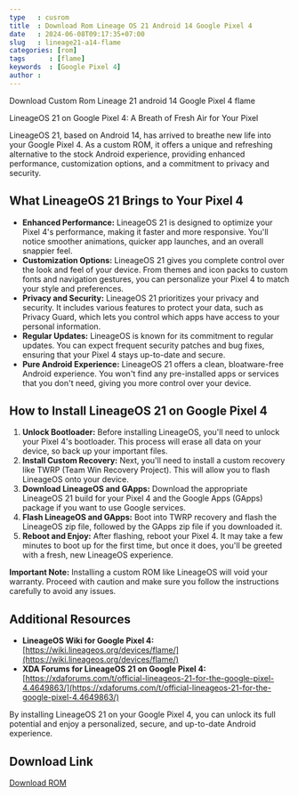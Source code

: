 ```yaml
---
type   : cusrom
title  : Download Rom Lineage OS 21 Android 14 Google Pixel 4
date   : 2024-06-08T09:17:35+07:00
slug   : lineage21-a14-flame
categories: [rom]
tags      : [flame]
keywords  : [Google Pixel 4]
author :
---
```


Download Custom Rom Lineage 21 android 14 Google Pixel 4 flame

LineageOS 21 on Google Pixel 4: A Breath of Fresh Air for Your Pixel

LineageOS 21, based on Android 14, has arrived to breathe new life into your Google Pixel 4. As a custom ROM, it offers a unique and refreshing alternative to the stock Android experience, providing enhanced performance, customization options, and a commitment to privacy and security.

## What LineageOS 21 Brings to Your Pixel 4

* **Enhanced Performance:** LineageOS 21 is designed to optimize your Pixel 4's performance, making it faster and more responsive. You'll notice smoother animations, quicker app launches, and an overall snappier feel.
* **Customization Options:** LineageOS 21 gives you complete control over the look and feel of your device. From themes and icon packs to custom fonts and navigation gestures, you can personalize your Pixel 4 to match your style and preferences.
* **Privacy and Security:** LineageOS 21 prioritizes your privacy and security. It includes various features to protect your data, such as Privacy Guard, which lets you control which apps have access to your personal information.
* **Regular Updates:** LineageOS is known for its commitment to regular updates. You can expect frequent security patches and bug fixes, ensuring that your Pixel 4 stays up-to-date and secure.
* **Pure Android Experience:** LineageOS 21 offers a clean, bloatware-free Android experience. You won't find any pre-installed apps or services that you don't need, giving you more control over your device.

## How to Install LineageOS 21 on Google Pixel 4

1. **Unlock Bootloader:** Before installing LineageOS, you'll need to unlock your Pixel 4's bootloader. This process will erase all data on your device, so back up your important files.
2. **Install Custom Recovery:** Next, you'll need to install a custom recovery like TWRP (Team Win Recovery Project). This will allow you to flash LineageOS onto your device.
3. **Download LineageOS and GApps:** Download the appropriate LineageOS 21 build for your Pixel 4 and the Google Apps (GApps) package if you want to use Google services.
4. **Flash LineageOS and GApps:** Boot into TWRP recovery and flash the LineageOS zip file, followed by the GApps zip file if you downloaded it.
5. **Reboot and Enjoy:** After flashing, reboot your Pixel 4. It may take a few minutes to boot up for the first time, but once it does, you'll be greeted with a fresh, new LineageOS experience.

**Important Note:** Installing a custom ROM like LineageOS will void your warranty. Proceed with caution and make sure you follow the instructions carefully to avoid any issues.

## Additional Resources

* **LineageOS Wiki for Google Pixel 4:** [https://wiki.lineageos.org/devices/flame/](https://wiki.lineageos.org/devices/flame/)
* **XDA Forums for LineageOS 21 on Google Pixel 4:** [https://xdaforums.com/t/official-lineageos-21-for-the-google-pixel-4.4649863/](https://xdaforums.com/t/official-lineageos-21-for-the-google-pixel-4.4649863/)

By installing LineageOS 21 on your Google Pixel 4, you can unlock its full potential and enjoy a personalized, secure, and up-to-date Android experience.


## Download Link
[Download ROM](https://t.me/wahyu6070files/356?single)

